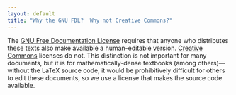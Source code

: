 ```yaml
---
layout: default
title: "Why the GNU FDL?  Why not Creative Commons?"
---
```


The [GNU Free Documentation License][FDL] requires that anyone who
distributes these texts also make available a human-editable version.
[Creative Commons][CC] licenses do not.  This distinction is not
important for many documents, but it is for mathematically-dense
textbooks (among others)—without the LaTeX source code, it would be
prohibitively difficult for others to edit these documents, so we
use a license that makes the source code available.

[FDL]: http://www.gnu.org/copyleft/fdl.html
[CC]: http://creativecommons.org/
